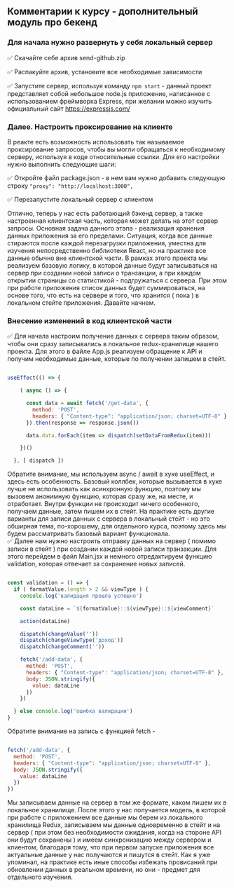 ## Комментарии к курсу - дополнительный модуль про бекенд
### Для начала нужно развернуть у себя локальный сервер

:white_check_mark: Скачайте себе архив send-github.zip    

:white_check_mark: Распакуйте архив, установите все необходимые зависимости    

:white_check_mark: Запустите сервер, используя команду `npm start` - данный проект представляет собой небольшое node.js приложение, написанное с использованием фреймворка Express, при желании можно изучить официальный сайт https://expressjs.com/

### Далее. Настроить проксирование на клиенте

В реакте есть возможность использовать так называемое проксирование запросов, чтобы вы могли обращаться к необходимому серверу, используя в коде относительные ссылки. Для его настройки нужно выполнить следующие шаги:

:white_check_mark: Откройте файл package.json - в нем вам нужно добавить следующую строку `"proxy": "http://localhost:3000",`    

:white_check_mark: Перезапустите локальный сервер с клиентом    

Отлично, теперь у нас есть работающий бэкенд сервер, а также настроенная клиентская часть, которая может делать на этот сервер запросы. Основная задача данного этапа - реализация хранения данных приложения за его пределами. Ситуация, когда все данные стираются после каждой перезагрузки приложения, уместна для изучения непосредственно библиотеки React, но на практике все данные обычно вне клиентской части. В рамках этого проекта мы реализуем базовую логику, в которой данные будут записываться на сервер при создании новой записи о транзакции, а при каждом открытии страницы со статистикой - подгружаться с сервера. При этом при работе приложения список данных будет суммироваться, на основе того, что есть на сервере и того, что хранится ( пока ) в локальном стейте приложения. Давайте начнем.

### Внесение изменений в код клиентской части

:white_check_mark: Для начала настроим получение данных с сервера таким образом, чтобы они сразу записывались в локальное redux-хранилище нашего проекта. Для этого в файле App.js реализуем обращение к API и получим необходимые данные, которые по получении запишем в стейт.    

```javascript

useEffect(() => {

    ( async () => {

      const data = await fetch('/get-data', {
        method: 'POST',
        headers: { "Content-type": "application/json; charset=UTF-8" }
      }).then(response => response.json())

      data.data.forEach(item => dispatch(setDataFromRedux(item)))

    })()

  }, [ dispatch ])

```

Обратите внимание, мы используем async / await в хуке useEffect, и здесь есть особенность. Базовый коллбек, которые вызывается в хуке лучше не использовать как асинхронную функцию, поэтому мы вызовем анонимную функцию, которая сразу же, на месте, и отработает. Внутри функции не происходит ничего особенного, получаем данные, затем пишем их в стейт. На практике есть другие варианты для записи данных с сервера в локальный стейт - но это обширная тема, по-хорошему, для отдельного курса, поэтому здесь мы будем рассматривать базовый вариант функционала.    
:white_check_mark: Далее нам нужно настроить отправку данных на сервер ( помимо записи в стейт ) при создании каждой новой записи транзакции. Для этого перейдем в файл Main.jsx и немного отредактируем функцию validation, которая отвечает за сохранение новых записей.

```javascript

const validation = () => {
  if ( formatValue.length > 2 && viewType ) {
    console.log('валидация прошла успешно')

    const dataLine = `${formatValue}::${viewType}::${viewComment}`

    action(dataLine)

    dispatch(changeValue(''))
    dispatch(changeViewType('доход'))
    dispatch(changeComment(''))

    fetch('/add-data', {
      method: 'POST',
      headers: { "Content-type": "application/json; charset=UTF-8" }, 
      body: JSON.stringify({
        value: dataLine
      })
    })

  } else console.log('ошибка валидации')
}

```

Обратите внимание на запись с функцией fetch - 

```javascript

fetch('/add-data', {
  method: 'POST',
  headers: { "Content-type": "application/json; charset=UTF-8" }, 
  body: JSON.stringify({
    value: dataLine
  })
})

```

Мы записываем данные на сервер в том же формате, каком пишем их в локальное хранилище. После этого у нас получается модель, в которой при работе с приложением все данные мы берем из локального хранилища Redux, записываем мы данные одновременно в стейт и на сервер ( при этом без необходимости ожидания, когда на стороне API они будут сохранены ) и имеем синхронизацию между сервером и клиентом, благодаря тому, что при первом запуске приложения все актуальные данные у нас получаются и пишутся в стейт. Как я уже упоминал, на практике есть иные способы избежать провисаний при обновлении данных в реальном времени, но они - предмет для отдельного изучения.